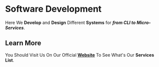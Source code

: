 # Software Development

Here We **Develop** and **Design** Different **Systems** for ***from CLI to Micro-Services***.

## Learn More

You Should Visit Us On Our Official **[Website](http://mix-code.com/#our-services)**
To See What's Our **Services List**.